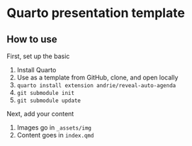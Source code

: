 # Quarto presentation template

## How to use

First, set up the basic

1. Install Quarto
1. Use as a template from GitHub, clone, and open locally
1. `quarto install extension andrie/reveal-auto-agenda`
1. `git submodule init`
1. `git submodule update`

Next, add your content

1. Images go in `_assets/img`
1. Content goes in `index.qmd`
